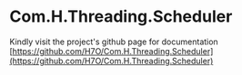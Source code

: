 # Com.H.Threading.Scheduler
Kindly visit the project's github page for documentation [https://github.com/H7O/Com.H.Threading.Scheduler](https://github.com/H7O/Com.H.Threading.Scheduler)
